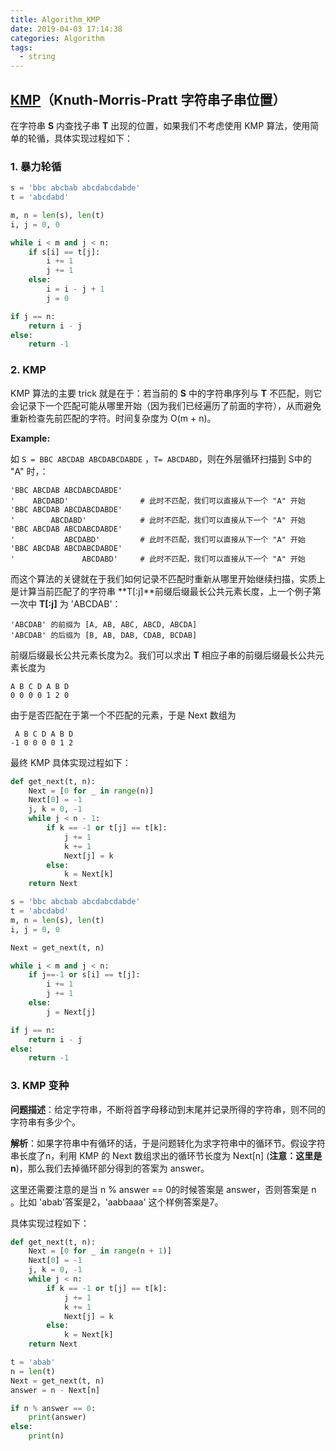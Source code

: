 ```yaml
---
title: Algorithm_KMP
date: 2019-04-03 17:14:38
categories: Algorithm
tags: 
  - string
---
```


## [KMP](https://zh.wikipedia.org/wiki/%E5%85%8B%E5%8A%AA%E6%96%AF-%E8%8E%AB%E9%87%8C%E6%96%AF-%E6%99%AE%E6%8B%89%E7%89%B9%E7%AE%97%E6%B3%95)（Knuth-Morris-Pratt 字符串子串位置）

<!--more-->

在字符串 **S** 内查找子串 **T** 出现的位置，如果我们不考虑使用 KMP 算法，使用简单的轮循，具体实现过程如下：

### 1. 暴力轮循
```python
s = 'bbc abcbab abcdabcdabde'
t = 'abcdabd'

m, n = len(s), len(t)
i, j = 0, 0

while i < m and j < n:
    if s[i] == t[j]:
        i += 1
        j += 1
    else:
        i = i - j + 1
        j = 0

if j == n:
    return i - j
else:
    return -1
```

### 2. KMP 

KMP 算法的主要 trick 就是在于：若当前的 **S** 中的字符串序列与 **T** 不匹配，则它会记录下一个匹配可能从哪里开始（因为我们已经遍历了前面的字符），从而避免重新检查先前匹配的字符。时间复杂度为 O(m + n)。

**Example:** 

如 `S = BBC ABCDAB ABCDABCDABDE` ，`T= ABCDABD`，则在外层循环扫描到 S中的 "A" 时，：

```
'BBC ABCDAB ABCDABCDABDE'
'    ABCDABD'                # 此时不匹配，我们可以直接从下一个 "A" 开始
'BBC ABCDAB ABCDABCDABDE'
'        ABCDABD'            # 此时不匹配，我们可以直接从下一个 "A" 开始
'BBC ABCDAB ABCDABCDABDE'
'           ABCDABD'         # 此时不匹配，我们可以直接从下一个 "A" 开始
'BBC ABCDAB ABCDABCDABDE'
'               ABCDABD'     # 此时不匹配，我们可以直接从下一个 "A" 开始
```

而这个算法的关键就在于我们如何记录不匹配时重新从哪里开始继续扫描，实质上是计算当前匹配了的字符串 **T[:j]**前缀后缀最长公共元素长度，上一个例子第一次中 **T[:j]** 为 'ABCDAB'：
```
'ABCDAB' 的前缀为 [A, AB, ABC, ABCD, ABCDA]
'ABCDAB' 的后缀为 [B, AB, DAB, CDAB, BCDAB]
```
前缀后缀最长公共元素长度为2。我们可以求出 **T** 相应子串的前缀后缀最长公共元素长度为
```
A B C D A B D
0 0 0 0 1 2 0
```
由于是否匹配在于第一个不匹配的元素，于是 Next 数组为
```
 A B C D A B D
-1 0 0 0 0 1 2
```

最终 KMP 具体实现过程如下：

```python
def get_next(t, n):
    Next = [0 for _ in range(n)]
    Next[0] = -1
    j, k = 0, -1
    while j < n - 1:
        if k == -1 or t[j] == t[k]:
            j += 1
            k += 1
            Next[j] = k
        else:
            k = Next[k]
    return Next

s = 'bbc abcbab abcdabcdabde'
t = 'abcdabd'
m, n = len(s), len(t)
i, j = 0, 0

Next = get_next(t, n)

while i < m and j < n:
    if j==-1 or s[i] == t[j]:
        i += 1
        j += 1
    else:
        j = Next[j]

if j == n:
    return i - j
else:
    return -1
```




### 3. KMP 变种 
**问题描述**：给定字符串，不断将首字母移动到末尾并记录所得的字符串，则不同的字符串有多少个。

**解析**：如果字符串中有循环的话，于是问题转化为求字符串中的循环节。假设字符串长度了n，利用 KMP 的 Next 数组求出的循环节长度为 Next[n] (**注意：这里是n**)，那么我们去掉循环部分得到的答案为 answer。

这里还需要注意的是当 n % answer == 0的时候答案是 answer，否则答案是 n 。比如 'abab'答案是2，'aabbaaa' 这个样例答案是7。

具体实现过程如下：

```python
def get_next(t, n):
    Next = [0 for _ in range(n + 1)]
    Next[0] = -1
    j, k = 0, -1
    while j < n:
        if k == -1 or t[j] == t[k]:
            j += 1
            k += 1
            Next[j] = k
        else:
            k = Next[k]
    return Next

t = 'abab'
n = len(t)
Next = get_next(t, n)
answer = n - Next[n]

if n % answer == 0:
    print(answer)
else:
    print(n)
```


